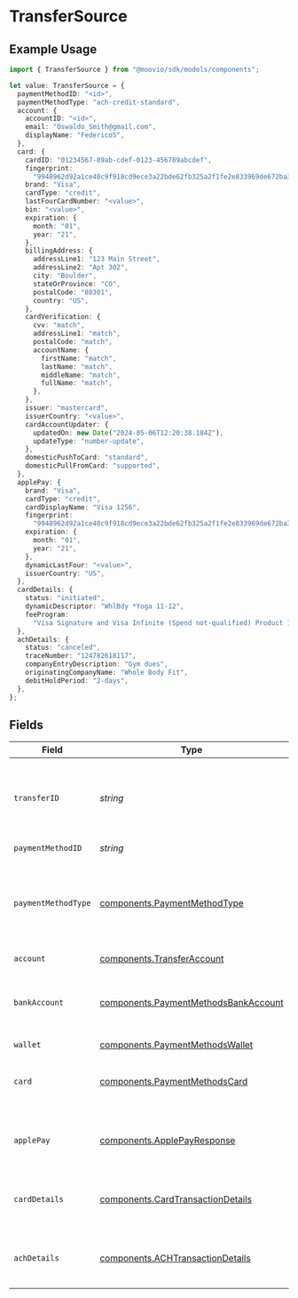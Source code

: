 # TransferSource

## Example Usage

```typescript
import { TransferSource } from "@moovio/sdk/models/components";

let value: TransferSource = {
  paymentMethodID: "<id>",
  paymentMethodType: "ach-credit-standard",
  account: {
    accountID: "<id>",
    email: "Oswaldo_Smith@gmail.com",
    displayName: "Federico5",
  },
  card: {
    cardID: "01234567-89ab-cdef-0123-456789abcdef",
    fingerprint:
      "9948962d92a1ce40c9f918cd9ece3a22bde62fb325a2f1fe2e833969de672ba3",
    brand: "Visa",
    cardType: "credit",
    lastFourCardNumber: "<value>",
    bin: "<value>",
    expiration: {
      month: "01",
      year: "21",
    },
    billingAddress: {
      addressLine1: "123 Main Street",
      addressLine2: "Apt 302",
      city: "Boulder",
      stateOrProvince: "CO",
      postalCode: "80301",
      country: "US",
    },
    cardVerification: {
      cvv: "match",
      addressLine1: "match",
      postalCode: "match",
      accountName: {
        firstName: "match",
        lastName: "match",
        middleName: "match",
        fullName: "match",
      },
    },
    issuer: "mastercard",
    issuerCountry: "<value>",
    cardAccountUpdater: {
      updatedOn: new Date("2024-05-06T12:20:38.184Z"),
      updateType: "number-update",
    },
    domesticPushToCard: "standard",
    domesticPullFromCard: "supported",
  },
  applePay: {
    brand: "Visa",
    cardType: "credit",
    cardDisplayName: "Visa 1256",
    fingerprint:
      "9948962d92a1ce40c9f918cd9ece3a22bde62fb325a2f1fe2e833969de672ba3",
    expiration: {
      month: "01",
      year: "21",
    },
    dynamicLastFour: "<value>",
    issuerCountry: "US",
  },
  cardDetails: {
    status: "initiated",
    dynamicDescriptor: "WhlBdy *Yoga 11-12",
    feeProgram:
      "Visa Signature and Visa Infinite (Spend not-qualified) Product 1",
  },
  achDetails: {
    status: "canceled",
    traceNumber: "124782618117",
    companyEntryDescription: "Gym dues",
    originatingCompanyName: "Whole Body Fit",
    debitHoldPeriod: "2-days",
  },
};
```

## Fields

| Field                                                                                        | Type                                                                                         | Required                                                                                     | Description                                                                                  |
| -------------------------------------------------------------------------------------------- | -------------------------------------------------------------------------------------------- | -------------------------------------------------------------------------------------------- | -------------------------------------------------------------------------------------------- |
| `transferID`                                                                                 | *string*                                                                                     | :heavy_minus_sign:                                                                           | UUID present only if the transfer is part of a transfer group.                               |
| `paymentMethodID`                                                                            | *string*                                                                                     | :heavy_check_mark:                                                                           | N/A                                                                                          |
| `paymentMethodType`                                                                          | [components.PaymentMethodType](../../models/components/paymentmethodtype.md)                 | :heavy_check_mark:                                                                           | The payment method type that represents a payment rail and directionality                    |
| `account`                                                                                    | [components.TransferAccount](../../models/components/transferaccount.md)                     | :heavy_check_mark:                                                                           | N/A                                                                                          |
| `bankAccount`                                                                                | [components.PaymentMethodsBankAccount](../../models/components/paymentmethodsbankaccount.md) | :heavy_minus_sign:                                                                           | A bank account as contained within a payment method.                                         |
| `wallet`                                                                                     | [components.PaymentMethodsWallet](../../models/components/paymentmethodswallet.md)           | :heavy_minus_sign:                                                                           | N/A                                                                                          |
| `card`                                                                                       | [components.PaymentMethodsCard](../../models/components/paymentmethodscard.md)               | :heavy_minus_sign:                                                                           | A card as contained within a payment method.                                                 |
| `applePay`                                                                                   | [components.ApplePayResponse](../../models/components/applepayresponse.md)                   | :heavy_minus_sign:                                                                           | Describes an Apple Pay token on a Moov account.                                              |
| `cardDetails`                                                                                | [components.CardTransactionDetails](../../models/components/cardtransactiondetails.md)       | :heavy_minus_sign:                                                                           | Card-specific details about the transaction.                                                 |
| `achDetails`                                                                                 | [components.ACHTransactionDetails](../../models/components/achtransactiondetails.md)         | :heavy_minus_sign:                                                                           | ACH specific details about the transaction.                                                  |